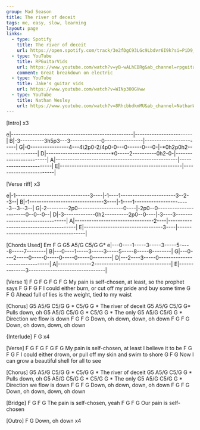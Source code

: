 ```yaml
---
group: Mad Season
title: The river of deceit
tags: me, easy, slow, learning
layout: page
links:
  - type: Spotify
    title: The river of deceit
    url: https://open.spotify.com/track/3e2fDgC93LGc9Lbdvr6I9k?si=PiD9_ycFRtadHk337mdE6Q
  - type: YouTube
    title: RPGuitarVids
    url: https://www.youtube.com/watch?v=yB-wALhEBRg&ab_channel=rpguitarvideos
    comment: Great breakdown on electric
  - type: YouTube
    title: Jake's guitar vids
    url: https://www.youtube.com/watch?v=WINp3OOGVww
  - type: YouTube
    title: Nathan Wesley
    url: https://www.youtube.com/watch?v=8RhcbbdkmMU&ab_channel=NathanWesleyArt
---
```



[Intro] x3
 
e|---------------------------------------------------|------------------------|
B|-3----------3h5p3---3-------------0----------------|------------------------|
G|-0----------------4---4\2p0-2/4p0-0---0------0---0-|-*0h2p0h2---------------|
D|---------------------------*0-----2----------0h2-0-|------------------------|
A|---------------------------------------------------|------------------------|
E|---------------------------------------------------|------------------------|
 
 
[Verse riff] x3
 
e|-1-------------------------------3----|-1----1-----------------------3--2--3--|
B|-1-------------------------------3----|-1----1-----------------------3--3--3--|
G|-2---------2p0-------------------0----|-2p0--0-----------------------0--0--0--|
D|-3-------------0h2----------2p0--0----|-3----3--------------------------------|
A|---------------------------------2----|---------------------------------------|
E|---------------------------------3----|---------------------------------------|


[Chords Used]
    Em    F     G    G5    A5/G  C5/G   G*
e|---0----1-----3-----3-----5-----8-----7--------|
B|---0----1-----3-----3-----5-----8-----8--------|
G|---0----2-----0-----0-----0-----0-----0--------|
D|---2----3-----0--------------------------------|
A|--------------2--------------------------------|
E|--------------3--------------------------------|
 
 
[Verse 1]
   F   G        F     G    F   G              F      G
My pain is self-chosen, at least, so the prophet says
F        G          F    G                             F
 I could either burn, or cut off my pride and buy some time
 G                          F                G
Ahead full of lies is the weight, tied to my waist
 
[Chorus]
G5 A5/G C5/G G *   C5/G G *
               The river of deceit
G5 A5/G C5/G G*
             Pulls down, oh
G5 A5/G C5/G G *   C5/G G *
                     The only
G5 A5/G C5/G G *
Direction we flow is down
F        G     F        G
Down, oh down, down, oh down
F        G     F        G
Down, oh down, down, oh down
 
{Interlude]
F G x4
 
[Verse]
   F   G        F    G     F   G              F     G
My pain is self-chosen, at least I believe it to be
F          G           F    G                            F
   I could either drown, or pull off my skin and swim to shore
G                F                          G
Now I can grow a beautiful shell for all to see
 
 
[Chorus]
G5 A5/G C5/G G *   C5/G G *
               The river of deceit
G5 A5/G C5/G G *
             Pulls down, oh
G5 A5/G C5/G G *   C5/G G *
                     The only
G5 A5/G C5/G G *
Direction we flow is down
F        G     F        G
Down, oh down, down, oh down
F        G     F        G
Down, oh down, down, oh down
 
[Bridge]
F G                  F    G
    The pain is self-chosen, yeah
F G                 F    G
   Our pain is self-chosen
 
[Outro]
F        G
Down, oh down x4



